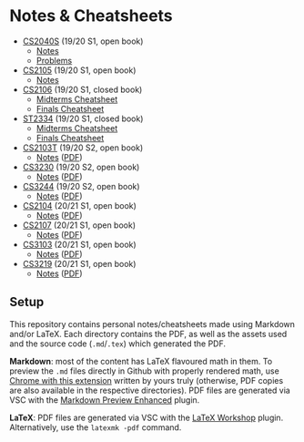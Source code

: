 # Notes & Cheatsheets

- [CS2040S](./CS2040S) (19/20 S1, open book)
  - [Notes](./CS2040S/notes.md)
  - [Problems](./CS2040S/problems.md)
- [CS2105](./CS2105) (19/20 S1, open book)
  - [Notes](./CS2105/notes.md)
- [CS2106](./CS2106) (19/20 S1, closed book)
  - [Midterms Cheatsheet](./CS2106/midterms/midterms.pdf)
  - [Finals Cheatsheet](./CS2106/finals/finals.pdf)
- [ST2334](./ST2334) (19/20 S1, closed book)
  - [Midterms Cheatsheet](./ST2334/midterms/midterms.pdf)
  - [Finals Cheatsheet](./ST2334/finals/finals.pdf)
- [CS2103T](./CS2103T) (19/20 S2, open book)
  - [Notes](./CS2103T/notes.md) ([PDF](./CS2103T/notes.pdf))
- [CS3230](./CS3230) (19/20 S2, open book)
  - [Notes](./CS3230/notes.md) ([PDF](./CS3230/notes.pdf))
- [CS3244](./CS3244) (19/20 S2, open book)
  - [Notes](./CS3244/notes.md) ([PDF](./CS3244/notes.pdf))
- [CS2104](./CS2104) (20/21 S1, open book)
  - [Notes](./CS2104/notes.md) ([PDF](./CS2104/notes.pdf))
- [CS2107](./CS2107) (20/21 S1, open book)
  - [Notes](./CS2107/notes.md) ([PDF](./CS2107/notes.pdf))
- [CS3103](./CS3103) (20/21 S1, open book)
  - [Notes](./CS3103/notes.md) ([PDF](./CS3103/notes.pdf))
- [CS3219](./CS3219) (20/21 S1, open book)
  - [Notes](./CS3219/notes.md) ([PDF](./CS3219/notes.pdf))

## Setup

This repository contains personal notes/cheatsheets made using Markdown and/or LaTeX. Each directory contains the PDF, as well as the assets used and the source code (`.md`/`.tex`) which generated the PDF.

**Markdown**: most of the content has LaTeX flavoured math in them. To preview the `.md` files directly in Github with properly rendered math, use [Chrome with this extension](https://chrome.google.com/webstore/detail/github-math-display/cgolaobglebjonjiblcjagnpmdmlgmda) written by yours truly (otherwise, PDF copies are also available in the respective directories). PDF files are generated via VSC with the [Markdown Preview Enhanced](https://shd101wyy.github.io/markdown-preview-enhanced/#/) plugin.

**LaTeX**: PDF files are generated via VSC with the [LaTeX Workshop](https://github.com/James-Yu/LaTeX-Workshop) plugin. Alternatively, use the `latexmk -pdf` command.
